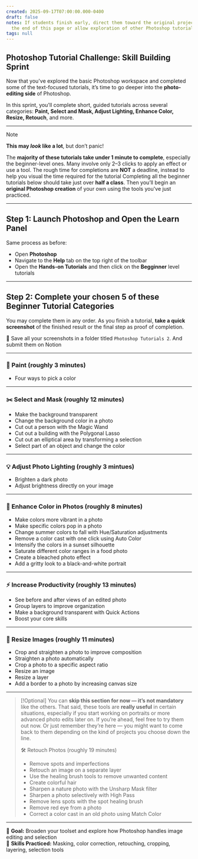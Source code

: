 ```yaml
---
created: 2025-09-17T07:00:00.000-0400
draft: false
notes: If students finish early, direct them toward the original project prompt at
  the end of this page or allow exploration of other Photoshop tutorial categories.
tags: null
---
```


## Photoshop Tutorial Challenge: Skill Building Sprint

Now that you've explored the basic Photoshop workspace and completed some of the text-focused tutorials, it’s time to go deeper into the **photo-editing side** of Photoshop.

In this sprint, you'll complete short, guided tutorials across several categories: **Paint, Select and Mask, Adjust Lighting, Enhance Color, Resize, Retouch**, and more.

---

> [!NOTE]
> **This may *look* like a lot**, but don’t panic!
>
> The **majority of these tutorials take under 1 minute to complete**, especially the beginner-level ones. Many involve only 2–3 clicks to apply an effect or use a tool.
>The rough time for completions are **NOT** a deadline, instead to help you visual the time required for the tutorial
> Completing all the beginner tutorials below should take just over **half a class**. Then you’ll begin an **original Photoshop creation** of your own using the tools you've just practiced.

---

## Step 1: Launch Photoshop and Open the Learn Panel

Same process as before:

- Open **Photoshop**
- Navigate to the **Help** tab on the top right of the toolbar
- Open the **Hands-on Tutorials** and then click on the **Begginner** level tutorials

---

## Step 2: Complete your chosen 5 of these Beginner Tutorial Categories

You may complete them in any order. As you finish a tutorial, **take a quick screenshot** of the finished result or the final step as proof of completion.

📁 Save all your screenshots in a folder titled `Photoshop Tutorials 2`. And submit them on Notion

---

### 🎨 Paint (roughly 3 minutes)

- Four ways to pick a color

---

### ✂️ Select and Mask (roughly 12 minutes)

- Make the background transparent  
- Change the background color in a photo  
- Cut out a person with the Magic Wand  
- Cut out a building with the Polygonal Lasso  
- Cut out an elliptical area by transforming a selection  
- Select part of an object and change the color

---

### 💡 Adjust Photo Lighting (roughly 3 mintues)

- Brighten a dark photo  
- Adjust brightness directly on your image

---

### 🌈 Enhance Color in Photos (roughly 8 minutes)

- Make colors more vibrant in a photo  
- Make specific colors pop in a photo  
- Change summer colors to fall with Hue/Saturation adjustments  
- Remove a color cast with one click using Auto Color  
- Intensify the colors in a sunset silhouette  
- Saturate different color ranges in a food photo  
- Create a bleached photo effect  
- Add a gritty look to a black-and-white portrait

---

### ⚡ Increase Productivity (roughly 13 minutes)

- See before and after views of an edited photo  
- Group layers to improve organization  
- Make a background transparent with Quick Actions  
- Boost your core skills

---

### 📐 Resize Images (roughly 11 minutes)

- Crop and straighten a photo to improve composition  
- Straighten a photo automatically  
- Crop a photo to a specific aspect ratio  
- Resize an image  
- Resize a layer  
- Add a border to a photo by increasing canvas size

---
>[!Optional] 
>You can **skip this section for now — it’s not mandatory** like the others.
>That said, these tools are **really useful** in certain situations, especially if you start working on portraits or more advanced photo edits later on.
>If you’re ahead, feel free to try them out now. Or just remember they’re here — you might want to come back to them depending on the kind of projects you choose down the line.
>
>🛠️ Retouch Photos (roughly 19 minutes)
>- Remove spots and imperfections  
>- Retouch an image on a separate layer  
>- Use the healing brush tools to remove unwanted content  
>- Create colorful hair  
>- Sharpen a nature photo with the Unsharp Mask filter  
>- Sharpen a photo selectively with High Pass  
>- Remove lens spots with the spot healing brush  
>- Remove red eye from a photo  
>- Correct a color cast in an old photo using Match Color

---

🎯 **Goal:** Broaden your toolset and explore how Photoshop handles image editing and selection  
🧠 **Skills Practiced:** Masking, color correction, retouching, cropping, layering, selection tools